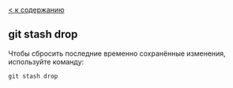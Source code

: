 [< к содержанию](./readme.md)

## **git stash drop**

Чтобы сбросить последние временно сохранённыe изменения, используйте команду:

```
git stash drop
```